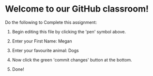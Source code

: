 # Welcome to our GitHub classroom!

Do the following to Complete this assignment:

1. Begin editing this file by clicking the 'pen' symbol above.

2. Enter your First Name: Megan

3. Enter your favourite animal: Dogs

4. Now click the green 'commit changes' button at the bottom.

5. Done!
